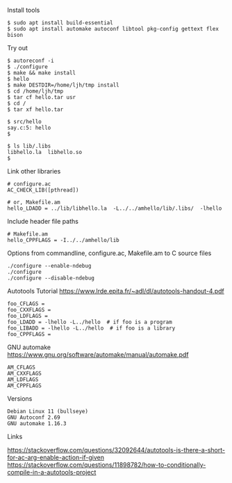 Install tools
```
$ sudo apt install build-essential
$ sudo apt install automake autoconf libtool pkg-config gettext flex bison
```

Try out
```
$ autoreconf -i
$ ./configure
$ make && make install
$ hello
$ make DESTDIR=/home/ljh/tmp install
$ cd /home/ljh/tmp
$ tar cf hello.tar usr
$ cd /
$ tar xf hello.tar

$ src/hello
say.c:5: hello
$

$ ls lib/.libs
libhello.la  libhello.so
$
```

Link other libraries
```
# configure.ac
AC_CHECK_LIB([pthread])

# or, Makefile.am
hello_LDADD = ../lib/libhello.la  -L../../amhello/lib/.libs/  -lhello
```

Include header file paths
```
# Makefile.am
hello_CPPFLAGS = -I../../amhello/lib
```

Options from commandline, configure.ac, Makefile.am to C source files
```
./configure --enable-ndebug
./configure
./configure --disable-ndebug
```

Autotools Tutorial
https://www.lrde.epita.fr/~adl/dl/autotools-handout-4.pdf
```
foo_CFLAGS =
foo_CXXFLAGS =
foo_LDFLAGS =
foo_LDADD = -lhello -L../hello  # if foo is a program
foo_LIBADD = -lhello -L../hello  # if foo is a library
foo_CPPFLAGS =
```

GNU automake
https://www.gnu.org/software/automake/manual/automake.pdf
```
AM_CFLAGS
AM_CXXFLAGS
AM_LDFLAGS
AM_CPPFLAGS
```

Versions
```
Debian Linux 11 (bullseye)
GNU Autoconf 2.69
GNU automake 1.16.3
```

Links

https://stackoverflow.com/questions/32092644/autotools-is-there-a-short-for-ac-arg-enable-action-if-given
https://stackoverflow.com/questions/11898782/how-to-conditionally-compile-in-a-autotools-project
